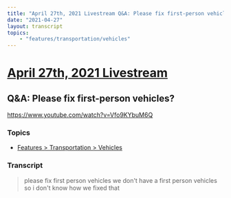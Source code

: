 ```yaml
---
title: "April 27th, 2021 Livestream Q&A: Please fix first-person vehicles?"
date: "2021-04-27"
layout: transcript
topics:
    - "features/transportation/vehicles"
---
```

# [April 27th, 2021 Livestream](../2021-04-27.md)
## Q&A: Please fix first-person vehicles?
https://www.youtube.com/watch?v=Vfo9KYbuM6Q

### Topics
* [Features > Transportation > Vehicles](../topics/features/transportation/vehicles.md)

### Transcript

> please fix first person vehicles we don't have a first person vehicles so i don't know how we fixed that
